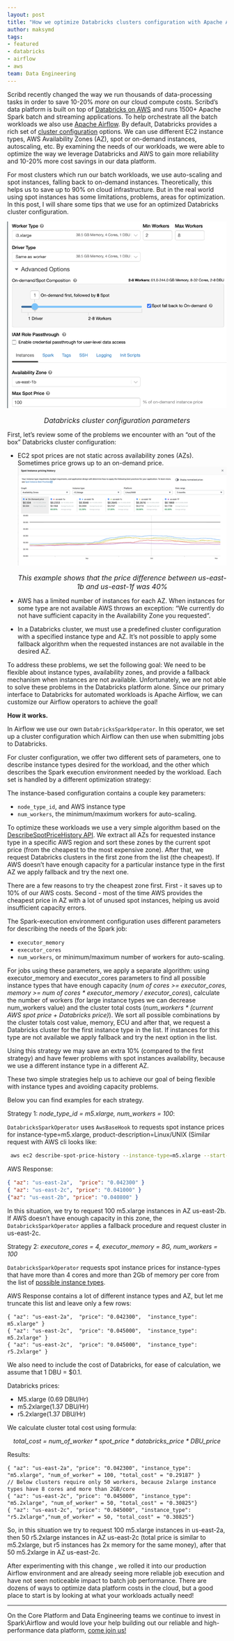 ```yaml
---
layout: post
title: "How we optimize Databricks clusters configuration with Apache Airflow"
author: maksymd
tags:
- featured
- databricks
- airflow
- aws
team: Data Engineering
---
```


Scribd recently changed the way we run thousands of data-processing tasks in order to save 10-20% _more_ on our cloud compute costs.  Scribd’s data platform is built on top of [Databricks on AWS](https://databricks.com/customers/scribd) and runs 1500+ Apache Spark batch and streaming applications. To help orchestrate all the batch workloads we also use [Apache Airflow](https://airflow.apache.org/). By default, Databricks provides a rich set of [cluster configuration](https://docs.databricks.com/clusters/configure.html) options. We can use different EC2 instance types, AWS Availability Zones (AZ), spot or on-demand instances, autoscaling, etc. By examining the needs of our workloads, we were able to optimize the way we leverage Databricks and AWS to gain more reliability and 10-20% more cost savings in our data platform.

 
 
For most clusters which run our batch workloads, we use auto-scaling and spot instances, falling back to on-demand instances. Theoretically, this helps us to save up to 90% on cloud infrastructure. But in the real world using spot instances has some limitations, problems, areas for optimization. In this post, I will share some tips that we use for an optimized Databricks cluster configuration.

![](/post-images/2020-12-databricks/databricks-cluster-configuration-parameters.png)
<font size="3"><center><i>Databricks cluster configuration parameters</i></center></font>
 
First, let’s review some of the problems we encounter with an “out of the box” Databricks cluster configuration:

* EC2 spot prices are not static across availability zones (AZs). Sometimes price grows up to an on-demand price. 
![](/post-images/2020-12-databricks/spot-pricing-history.png)
<font size="3"><center><i>This example shows that the price difference between us-east-1b and us-east-1f was 40%</i></center></font>

* AWS has a limited number of instances for each AZ. When instances for some type are not available AWS throws an exception: “We currently do not have sufficient <instance type> capacity in the Availability Zone you requested”.

* In a Databricks cluster, we must use a predefined cluster configuration with a specified instance type and AZ. It’s not possible to apply some fallback algorithm when the requested instances are not available in the desired AZ.

To address these problems, we set the following goal: We need to be flexible about instance types, availability zones, and provide a fallback mechanism when instances are not available.  Unfortunately, we are not able to solve these problems in the Databricks platform alone. Since our primary interface to Databricks for automated workloads is Apache Airflow, we can customize our Airflow operators to achieve the goal!

**How it works.**

In Airflow we use our own `DatabricksSparkOperator`. In this operator, we set up a cluster configuration which Airflow can then use when submitting jobs to Databricks.

For cluster configuration, we offer two different sets of parameters, one to describe instance types desired for the workload, and the other which describes the Spark execution environment needed by the workload.  Each set is handled by a different optimization strategy:

The instance-based configuration contains a couple key parameters:

* `node_type_id`, and AWS instance type
* `num_workers`, the minimum/maximum workers for auto-scaling.

To optimize these workloads we use a very simple algorithm based on the [DescribeSpotPriceHistory API](https://docs.aws.amazon.com/AWSEC2/latest/APIReference/API_DescribeSpotPriceHistory.html). We extract all AZs for requested instance type in a specific AWS region and sort these zones by the current spot price (from the cheapest to the most expensive zone). After that, we request Databricks clusters in the first zone from the list (the cheapest).  If AWS doesn’t have enough capacity for a particular instance type in the first AZ we apply fallback and try the next one.

There are a few reasons to try the cheapest zone first. First - it saves up to 10% of our AWS costs. Second - most of the time AWS provides the cheapest price in AZ with a lot of unused spot instances, helping us avoid insufficient capacity errors.

The Spark-execution environment configuration uses different parameters for describing the needs of the Spark job:

* `executor_memory`
* `executor_cores`
* `num_workers`, or minimum/maximum number of workers for auto-scaling.

For jobs using these parameters, we apply a separate algorithm: using executor_memory and executor_cores parameters to find all possible instance types that have enough capacity (_num of cores >= executor_cores, memory >= num of cores * executor_memory / executor_cores_), calculate the number of workers (for large instance types we can decrease num_workers value) and the cluster total costs (_num_workers * (current AWS spot price + Databricks price)_). We sort all possible combinations by the cluster totals cost value, memory, ECU and after that, we request a Databricks cluster for the first instance type in the list. If instances for this type are not available we apply fallback and try the next option in the list.

Using this strategy we may save an extra 10% (compared to the first strategy) and have fewer problems with spot instances availability, because we use a different instance type in a different AZ.

These two simple strategies help us to achieve our goal of being flexible with instance types and avoiding capacity problems.

Below you can find examples for each strategy.
 
 Strategy 1: _node_type_id = m5.xlarge, num_workers = 100_:

`DatabricksSparkOperator` uses `AwsBaseHook` to requests spot instance prices for instance-type=m5.xlarge, product-description=Linux/UNIX (Similar request with AWS cli looks like:

```bash
 aws ec2 describe-spot-price-history --instance-type=m5.xlarge --start-time=$(date +%s) --product-descriptions="Linux/UNIX" --query 'SpotPriceHistory[*].{az:AvailabilityZone, price:SpotPrice}' 
```
AWS Response:

```json
{ "az": "us-east-2a",  "price": "0.042300" }
{ "az": "us-east-2c", "price": "0.041000" }
{"az": "us-east-2b", "price": "0.040800" }
```
In this situation, we try to request 100 m5.xlarge instances in AZ us-east-2b. If AWS doesn’t have enough capacity in this zone, the `DatabricksSparkOperator` applies a fallback procedure and request cluster in us-east-2c.

Strategy 2: _executore_cores = 4, executor_memory = 8G, num_workers = 100_

`DatabricksSparkOperator` requests spot instance prices for instance-types that have more than 4 cores and more than 2Gb of memory per core from the list of [possible instance types](https://databricks.com/product/aws-pricing/instance-types).

AWS Response contains a lot of different instance types and AZ, but let me truncate this list and leave only a few rows:

```
{ "az": "us-east-2a",  "price": "0.042300",  "instance_type": m5.xlarge" }
{ "az": "us-east-2c",  "price": "0.045000",  "instance_type": m5.2xlarge" }
{ "az": "us-east-2c",  "price": "0.045000",  "instance_type": r5.2xlarge" }
```
We also need to include the cost of Databricks, for ease of calculation, we assume that 1 DBU = $0.1.

Databricks prices:

* M5.xlarge (0.69 DBU/Hr)
* m5.2xlarge(1.37 DBU/Hr)
* r5.2xlarge(1.37 DBU/Hr)

We calculate cluster total cost using formula:
<center><i>total_cost = num_of_worker * spot_price * databricks_price * DBU_price</i></center>

Results:

```
{ "az": "us-east-2a", "price": "0.042300", "instance_type": "m5.xlarge", "num_of_worker" = 100, "total_cost" = "0.29187" }
// Below clusters require only 50 workers, because 2xlarge instance types have 8 cores and more than 2GB/core 
{ "az": "us-east-2c", "price": "0.045000", "instance_type": "m5.2xlarge", "num_of_worker" = 50, "total_cost" = "0.30825"}
{ "az": "us-east-2c", "price": "0.045000", "instance_type": "r5.2xlarge","num_of_worker" = 50, "total_cost" = "0.30825"}
```
So, in this situation we try to request 100 m5.xlarge instances in us-east-2a, then 50 r5.2xlarge instances in AZ us-east-2c (total price is similar to m5.2xlarge, but r5 instances has 2x memory for the same money), after that 50 m5.2xlarge in AZ us-east-2c.

After experimenting with this change , we rolled it into our production Airflow environment and are already seeing more reliable job execution and have not seen noticeable impact to batch job performance. There are dozens of ways to optimize data platform costs in the cloud, but a good place to start is by looking at what your workloads actually need!

---

On the Core Platform and Data Engineering teams we continue to invest in Spark\Airflow and would
love your help building out our reliable and high-performance data platform,
[come join us!](/careers/#open-positions)
